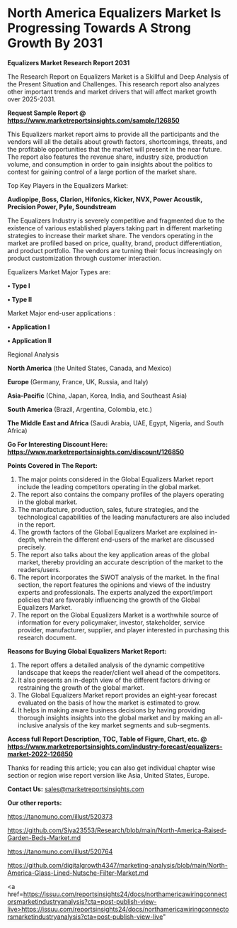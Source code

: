 # North America Equalizers Market Is Progressing Towards A Strong Growth By 2031

<strong>Equalizers Market Research Report 2031</strong>

The Research Report on Equalizers Market is a Skillful and Deep Analysis of the Present Situation and Challenges. This research report also analyzes other important trends and market drivers that will affect market growth over 2025-2031.

<strong>Request Sample Report @ <a href=https://www.marketreportsinsights.com/sample/126850>https://www.marketreportsinsights.com/sample/126850</a></strong>

This Equalizers market report aims to provide all the participants and the vendors will all the details about growth factors, shortcomings, threats, and the profitable opportunities that the market will present in the near future. The report also features the revenue share, industry size, production volume, and consumption in order to gain insights about the politics to contest for gaining control of a large portion of the market share.

Top Key Players in the Equalizers Market:

<strong>Audiopipe, Boss, Clarion, Hifonics, Kicker, NVX, Power Acoustik, Precision Power, Pyle, Soundstream</strong>

The Equalizers Industry is severely competitive and fragmented due to the existence of various established players taking part in different marketing strategies to increase their market share. The vendors operating in the market are profiled based on price, quality, brand, product differentiation, and product portfolio. The vendors are turning their focus increasingly on product customization through customer interaction.

Equalizers Market Major Types are:

<strong>• Type I

• Type II</strong>

Market Major end-user applications :

<strong>• Application I

• Application II</strong>

Regional Analysis

</u><strong><b>North America</b></strong> (the United States, Canada, and Mexico)

<strong><b>Europe </b></strong>(Germany, France, UK, Russia, and Italy)

<strong><b>Asia-Pacific</b></strong> (China, Japan, Korea, India, and Southeast Asia)

<strong><b>South America</b></strong> (Brazil, Argentina, Colombia, etc.)

<strong><b>The Middle East and Africa</b></strong> (Saudi Arabia, UAE, Egypt, Nigeria, and South Africa)

<strong>Go For Interesting Discount Here: <a href=https://www.marketreportsinsights.com/discount/126850>https://www.marketreportsinsights.com/discount/126850</a></strong>

<strong>Points Covered in The Report:</strong>
<ol>
  <li>The major points considered in the Global Equalizers Market report include the leading competitors operating in the global market.</li>
  <li>The report also contains the company profiles of the players operating in the global market.</li>
  <li>The manufacture, production, sales, future strategies, and the technological capabilities of the leading manufacturers are also included in the report.</li>
  <li>The growth factors of the Global Equalizers Market are explained in-depth, wherein the different end-users of the market are discussed precisely.</li>
  <li>The report also talks about the key application areas of the global market, thereby providing an accurate description of the market to the readers/users.</li>
  <li>The report incorporates the SWOT analysis of the market. In the final section, the report features the opinions and views of the industry experts and professionals. The experts analyzed the export/import policies that are favorably influencing the growth of the Global Equalizers Market.</li>
  <li>The report on the Global Equalizers Market is a worthwhile source of information for every policymaker, investor, stakeholder, service provider, manufacturer, supplier, and player interested in purchasing this research document.</li>
</ol>
<strong>Reasons for Buying Global Equalizers Market Report:</strong>

<ol>
  <li>The report offers a detailed analysis of the dynamic competitive landscape that keeps the reader/client well ahead of the competitors.</li>
  <li>It also presents an in-depth view of the different factors driving or restraining the growth of the global market.</li>
  <li>The Global Equalizers Market report provides an eight-year forecast evaluated on the basis of how the market is estimated to grow.</li>
  <li>It helps in making aware business decisions by having providing thorough insights insights into the global market and by making an all-inclusive analysis of the key market segments and sub-segments.</li>
</ol>
<strong>Access full Report Description, TOC, Table of Figure, Chart, etc. @ <a href=https://www.marketreportsinsights.com/industry-forecast/equalizers-market-2022-126850>https://www.marketreportsinsights.com/industry-forecast/equalizers-market-2022-126850</a></strong>


Thanks for reading this article; you can also get individual chapter wise section or region wise report version like Asia, United States, Europe.

<strong>Contact Us:</strong>
sales@marketreportsinsights.com

<strong>Our other reports:</strong>

<a href=https://tanomuno.com/illust/520373>https://tanomuno.com/illust/520373</a>

<a href=https://github.com/Siya23553/Research/blob/main/North-America-Raised-Garden-Beds-Market.md>https://github.com/Siya23553/Research/blob/main/North-America-Raised-Garden-Beds-Market.md</a>

<a href=https://tanomuno.com/illust/520764>https://tanomuno.com/illust/520764</a>

<a href=https://github.com/digitalgrowth4347/marketing-analysis/blob/main/North-America-Glass-Lined-Nutsche-Filter-Market.md>https://github.com/digitalgrowth4347/marketing-analysis/blob/main/North-America-Glass-Lined-Nutsche-Filter-Market.md</a>

<a href=https://issuu.com/reportsinsights24/docs/northamericawiringconnectorsmarketindustryanalysis?cta=post-publish-view-live>https://issuu.com/reportsinsights24/docs/northamericawiringconnectorsmarketindustryanalysis?cta=post-publish-view-live</a>"
